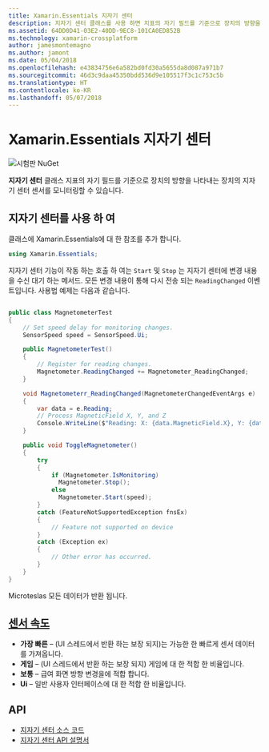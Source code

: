 ```yaml
---
title: Xamarin.Essentials 지자기 센터
description: 지자기 센터 클래스를 사용 하면 지표의 자기 필드를 기준으로 장치의 방향을 나타내는 장치의 지자기 센터 센서를 모니터링할 수 있습니다.
ms.assetid: 64DD0D41-03E2-40DD-9EC8-101CA0ED852B
ms.technology: xamarin-crossplatform
author: jamesmontemagno
ms.author: jamont
ms.date: 05/04/2018
ms.openlocfilehash: e43834756e6a582bd0fd30a5655da8d087a971b7
ms.sourcegitcommit: 46d3c9daa45350bdd536d9e105517f3c1c753c5b
ms.translationtype: HT
ms.contentlocale: ko-KR
ms.lasthandoff: 05/07/2018
---
```

# <a name="xamarinessentials-magnetometer"></a>Xamarin.Essentials 지자기 센터

![시험판 NuGet](~/media/shared/pre-release.png)

**지자기 센터** 클래스 지표의 자기 필드를 기준으로 장치의 방향을 나타내는 장치의 지자기 센터 센서를 모니터링할 수 있습니다.

## <a name="using-magnetometer"></a>지자기 센터를 사용 하 여

클래스에 Xamarin.Essentials에 대 한 참조를 추가 합니다.

```csharp
using Xamarin.Essentials;
```

지자기 센터 기능이 작동 하는 호출 하 여는 `Start` 및 `Stop` 는 지자기 센터에 변경 내용을 수신 대기 하는 메서드. 모든 변경 내용이 통해 다시 전송 되는 `ReadingChanged` 이벤트입니다. 사용법 예제는 다음과 같습니다.

```csharp

public class MagnetometerTest
{
    // Set speed delay for monitoring changes.
    SensorSpeed speed = SensorSpeed.Ui;

    public MagnetometerTest()
    {
        // Register for reading changes.
        Magnetometer.ReadingChanged += Magnetometer_ReadingChanged;
    }

    void Magnetometerr_ReadingChanged(MagnetometerChangedEventArgs e)
    {
        var data = e.Reading;
        // Process MagneticField X, Y, and Z
        Console.WriteLine($"Reading: X: {data.MagneticField.X}, Y: {data.MagneticField.Y}, Z: {data.MagneticField.Z}");
    }

    public void ToggleMagnetometer()
    {
        try
        {
            if (Magnetometer.IsMonitoring)
              Magnetometer.Stop();
            else
              Magnetometer.Start(speed);
        }
        catch (FeatureNotSupportedException fnsEx)
        {
            // Feature not supported on device
        }
        catch (Exception ex)
        {
            // Other error has occurred.
        }
    }
}
```

Microteslas 모든 데이터가 반환 됩니다.

## <a name="sensor-speedxrefxamarinessentialssensorspeed"></a>[센서 속도](xref:Xamarin.Essentials.SensorSpeed)

- **가장 빠른** – (UI 스레드에서 반환 하는 보장 되지)는 가능한 한 빠르게 센서 데이터를 가져옵니다.
- **게임** – (UI 스레드에서 반환 하는 보장 되지) 게임에 대 한 적합 한 비율입니다.
- **보통** – 급여 화면 방향 변경을에 적합 합니다.
- **Ui** – 일반 사용자 인터페이스에 대 한 적합 한 비율입니다.

## <a name="api"></a>API

- [지자기 센터 소스 코드](https://github.com/xamarin/Essentials/tree/master/Essentials/Magnetometer)
- [지자기 센터 API 설명서](xref:Xamarin.Essentials.Magnetometer)
